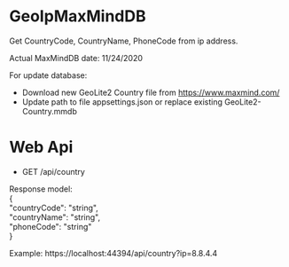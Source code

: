 # GeoIpMaxMindDB

Get CountryCode, CountryName, PhoneCode from ip address.

Actual MaxMindDB date: 11/24/2020

For update database:
- Download new GeoLite2 Country file from https://www.maxmind.com/
- Update path to file appsettings.json or replace existing GeoLite2-Country.mmdb

# Web Api
- GET /api​/country

Response model:  
{  
  "countryCode": "string",  
  "countryName": "string",  
  "phoneCode": "string"  
}  

Example: https://localhost:44394/api/country?ip=8.8.4.4